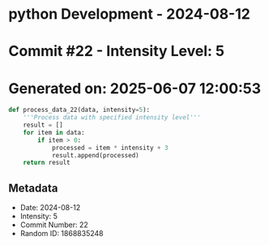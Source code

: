﻿# python Development - 2024-08-12
# Commit #22 - Intensity Level: 5
# Generated on: 2025-06-07 12:00:53
```python
def process_data_22(data, intensity=5):
    '''Process data with specified intensity level'''
    result = []
    for item in data:
        if item > 0:
            processed = item * intensity + 3
            result.append(processed)
    return result
```
## Metadata
- Date: 2024-08-12
- Intensity: 5
- Commit Number: 22
- Random ID: 1868835248

